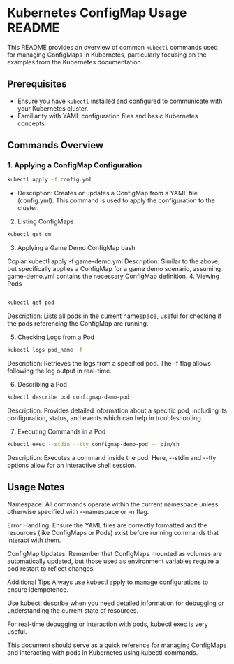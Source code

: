 # Kubernetes ConfigMap Usage README

This README provides an overview of common `kubectl` commands used for managing ConfigMaps in Kubernetes, particularly focusing on the examples from the Kubernetes documentation.

## Prerequisites

- Ensure you have `kubectl` installed and configured to communicate with your Kubernetes cluster.
- Familiarity with YAML configuration files and basic Kubernetes concepts.

## Commands Overview

### 1. Applying a ConfigMap Configuration

```bash
kubectl apply -f config.yml
```
- Description: Creates or updates a ConfigMap from a YAML file (config.yml). This command is used to apply the configuration to the cluster.

2. Listing ConfigMaps
```sh
kubectl get cm
```

3. Applying a Game Demo ConfigMap
bash

Copiar
kubectl apply -f game-demo.yml
Description: Similar to the above, but specifically applies a ConfigMap for a game demo scenario, assuming game-demo.yml contains the necessary ConfigMap definition.
4. Viewing Pods
```bash

kubectl get pod
```

Description: Lists all pods in the current namespace, useful for checking if the pods referencing the ConfigMap are running.


5. Checking Logs from a Pod

```bash
kubectl logs pod_name -f
```

Description: Retrieves the logs from a specified pod. The -f flag allows following the log output in real-time.

6. Describing a Pod
```bash
kubectl describe pod configmap-demo-pod
```

Description: Provides detailed information about a specific pod, including its configuration, status, and events which can help in troubleshooting.

7. Executing Commands in a Pod

```bash
kubectl exec --stdin --tty configmap-demo-pod -- bin/sh
```
Description: Executes a command inside the pod. Here, --stdin and --tty options allow for an interactive shell session.

## Usage Notes
Namespace: All commands operate within the current namespace unless otherwise specified with --namespace or -n flag.

Error Handling: Ensure the YAML files are correctly formatted and the resources (like ConfigMaps or Pods) exist before running commands that interact with them.

ConfigMap Updates: Remember that ConfigMaps mounted as volumes are automatically updated, but those used as environment variables require a pod restart to reflect changes.

Additional Tips
Always use kubectl apply to manage configurations to ensure idempotence.

Use kubectl describe when you need detailed information for debugging or understanding the current state of resources.

For real-time debugging or interaction with pods, kubectl exec is very useful.

This document should serve as a quick reference for managing ConfigMaps and interacting with pods in Kubernetes using kubectl commands.